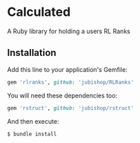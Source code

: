 # Calculated

A Ruby library for holding a users RL Ranks

## Installation

Add this line to your application's Gemfile:

```ruby
gem 'rlranks', github: 'jubishop/RLRanks'
```

You will need these dependencies too:

```ruby
gem 'rstruct', github: 'jubishop/rstruct'
```

And then execute:

```sh
$ bundle install
```
